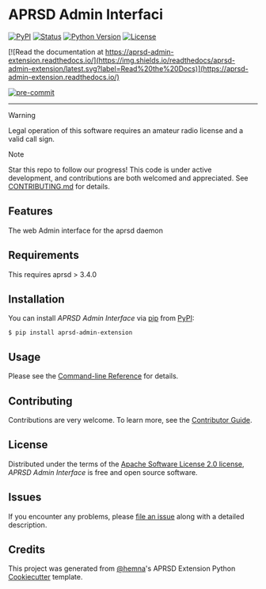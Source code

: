 # APRSD Admin Interfaci

[![PyPI](https://img.shields.io/pypi/v/aprsd-admin-extension.svg)](https://pypi.org/project/aprsd-admin-extension/)
[![Status](https://img.shields.io/pypi/status/aprsd-admin-extension.svg)](https://pypi.org/project/aprsd-admin-extension/)
[![Python Version](https://img.shields.io/pypi/pyversions/aprsd-admin-extension)](https://pypi.org/project/aprsd-admin-extension)
[![License](https://img.shields.io/pypi/l/aprsd-admin-extension)](https://opensource.org/licenses/Apache%20Software%20License%202.0)

[![Read the documentation at https://aprsd-admin-extension.readthedocs.io/](https://img.shields.io/readthedocs/aprsd-admin-extension/latest.svg?label=Read%20the%20Docs)](https://aprsd-admin-extension.readthedocs.io/)

[![pre-commit](https://img.shields.io/badge/pre--commit-enabled-brightgreen?logo=pre-commit&logoColor=white)](https://github.com/pre-commit/pre-commit)

---

> [!WARNING]
> Legal operation of this software requires an amateur radio license and a valid call sign.

> [!NOTE]
> Star this repo to follow our progress! This code is under active development, and contributions are both welcomed and appreciated. See [CONTRIBUTING.md](<https://github.com/afourney/aprstastic/blob/main/CONTRIBUTING.md>) for details.

## Features

The web Admin interface for the aprsd daemon

## Requirements

This requires aprsd \> 3.4.0

## Installation

You can install *APRSD Admin Interface* via [pip](https://pip.pypa.io/)
from [PyPI](https://pypi.org/):

``` console
$ pip install aprsd-admin-extension
```

## Usage

Please see the [Command-line
Reference](https://aprsd-admin-extension.readthedocs.io/en/latest/usage.html)
for details.

## Contributing

Contributions are very welcome. To learn more, see the [Contributor
Guide](CONTRIBUTING.rst).

## License

Distributed under the terms of the [Apache Software License 2.0
license](https://opensource.org/licenses/Apache%20Software%20License%202.0),
*APRSD Admin Interface* is free and open source software.

## Issues

If you encounter any problems, please [file an
issue](https://github.com/hemna/aprsd-admin-extension/issues) along with
a detailed description.

## Credits

This project was generated from [\@hemna](https://github.com/hemna)\'s
APRSD Extension Python
[Cookiecutter](https://github.com/audreyr/cookiecutter) template.

